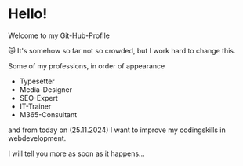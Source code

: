 # Hello!

Welcome to my Git-Hub-Profile

😿 It's somehow so far not so crowded, but I work hard to change this.

Some of my professions, in order of appearance
- Typesetter
- Media-Designer
- SEO-Expert
- IT-Trainer
- M365-Consultant
  
and from today on (25.11.2024) I want to improve my codingskills in webdevelopment.

I will tell you more as soon as it happens...
